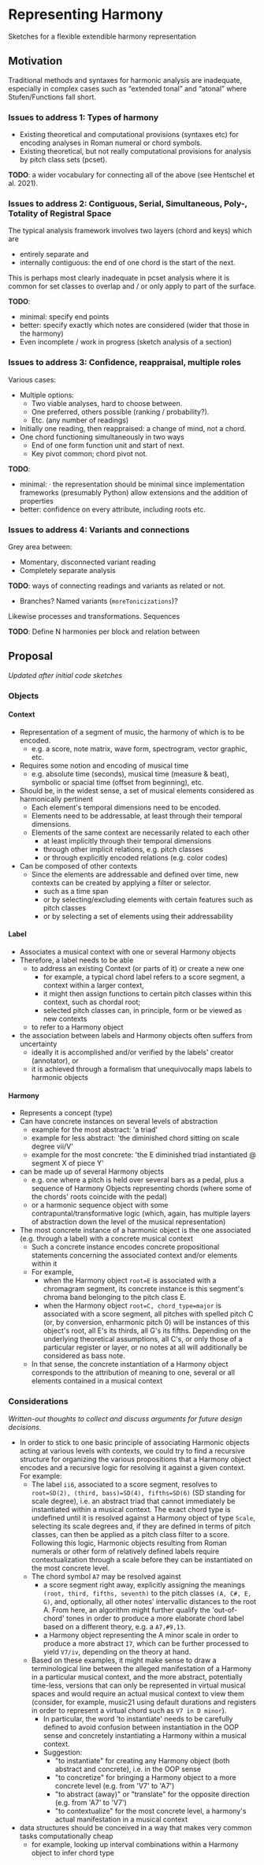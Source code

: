 # Representing Harmony

Sketches for a flexible extendible harmony representation

## Motivation

Traditional methods and syntaxes for harmonic analysis are inadequate, especially in complex cases such as “extended tonal” and “atonal” where Stufen/Functions fall short.
 
### Issues to address 1: Types of harmony

* Existing theoretical and computational provisions (syntaxes etc) for encoding analyses in Roman numeral or chord symbols.
* Existing theoretical, but not really computational provisions for analysis by pitch class sets (pcset).

**TODO**: a wider vocabulary for connecting all of the above (see Hentschel et al. 2021).
 
### Issues to address 2: Contiguous, Serial, Simultaneous, Poly-, Totality of Registral Space

The typical analysis framework involves two layers (chord and keys) which are 

* entirely separate and 
* internally contiguous: the end of one chord is the start of the next.

This is perhaps most clearly inadequate in pcset analysis where it is common for set classes to overlap and / or only apply to part of the surface.

**TODO**:

* minimal: specify end points
* better: specify exactly which notes are considered (wider that those in the harmony)
* Even incomplete / work in progress (sketch analysis of a section) 
 
### Issues to address 3: Confidence, reappraisal, multiple roles

Various cases:

* Multiple options:
  * Two viable analyses, hard to choose between.
  * One preferred, others possible (ranking / probability?).
  * Etc. (any number of readings)
* Initially one reading, then reappraised: a change of mind, not a chord. 
* One chord functioning simultaneously in two ways
  * End of one form function unit and start of next.
  * Key pivot common; chord pivot not.

**TODO**: 

* minimal: 
·   the representation should be minimal since implementation frameworks (presumably Python) allow extensions and the addition of properties
* better: confidence on every attribute, including roots etc.
 
### Issues to address 4: Variants and connections

Grey area between:

* Momentary, disconnected variant reading
* Completely separate analysis

**TODO**: ways of connecting readings and variants as related or not.

* Branches? Named variants (`moreTonicizations`)?

Likewise processes and transformations. Sequences

**TODO**: Define N harmonies per block and relation between


## Proposal

_Updated after initial code sketches_

### Objects

#### Context

* Representation of a segment of music, the harmony of which is to be encoded.
  * e.g. a score, note matrix, wave form, spectrogram, vector graphic, etc.
* Requires some notion and encoding of musical time
  * e.g. absolute time (seconds), musical time (measure & beat), symbolic or spacial time (offset from beginning), etc.
* Should be, in the widest sense, a set of musical elements considered as harmonically pertinent
  * Each element's temporal dimensions need to be encoded.
  * Elements need to be addressable, at least through their temporal dimensions.
  * Elements of the same context are necessarily related to each other
    * at least implicitly through their temporal dimensions
    * through other implicit relations, e.g. pitch classes
    * or through explicitly encoded relations (e.g. color codes)
* Can be composed of other contexts
  * Since the elements are addressable and defined over time, new contexts can be created by applying a filter or selector.
    * such as a time span
    * or by selecting/excluding elements with certain features such as pitch classes
    * or by selecting a set of elements using their addressability

#### Label

* Associates a musical context with one or several Harmony objects
* Therefore, a label needs to be able
  * to address an existing Context (or parts of it) or create a new one
    * for example, a typical chord label refers to a score segment, a context within a larger context,
    * it might then assign functions to certain pitch classes within this context, such as chordal root;
    * selected pitch classes can, in principle, form or be viewed as new contexts
  * to refer to a Harmony object
* the association between labels and Harmony objects often suffers from uncertainty 
  * ideally it is accomplished and/or verified by the labels' creator (annotator), or
  * it is achieved through a formalism that unequivocally maps labels to harmonic objects

#### Harmony

* Represents a concept (type)
* Can have concrete instances on several levels of abstraction
  * example for the most abstract: 'a triad'
  * example for less abstract: 'the diminished chord sitting on scale degree vii/V'
  * example for the most concrete: 'the E diminished triad instantiated @ segment X of piece Y'
* can be made up of several Harmony objects
  * e.g. one where a pitch is held over several bars as a pedal, plus a sequence of Harmony Objects representing chords
    (where some of the chords' roots coincide with the pedal)
  * or a harmonic sequence object with some contrapuntal/transformative logic (which, again, has multiple layers of abstraction down 
    the level of the musical representation)
* The most concrete instance of a harmonic object is the one associated (e.g. through a label) with a concrete musical context 
  * Such a concrete instance encodes concrete propositional statements concerning the associated context and/or elements within it
  * For example, 
    * when the Harmony object `root=E` is associated with a chromagram segment, its concrete instance
      is this segment's chroma band belonging to the pitch class E.
    * when the Harmony object `root=C, chord_type=major` is associated with a score segment, all pitches with spelled pitch C
      (or, by conversion, enharmonic pitch 0) will be instances of this object's root, all E's its thirds, all G's its fifths.
      Depending on the underlying theoretical assumptions, all C's, or only those of a particular register or layer, or no notes
      at all will additionally be considered as bass note.
  * In that sense, the concrete instantiation of a Harmony object corresponds to the attribution of meaning to one, several
    or all elements contained in a musical context

### Considerations

_Written-out thoughts to collect and discuss arguments for future design decisions._

* In order to stick to one basic principle of associating Harmonic objects acting at various levels with contexts, we
  could try to find a recursive structure for organizing the various propositions that a Harmony object encodes and a 
  recursive logic for resolving it against a given context. For example:
  * The label `ii6`, associated to a score segment, resolves to `root=SD(2), (third, bass)=SD(4), fifths=SD(6)` (SD standing
    for scale degree), i.e. an abstract triad that cannot immediately be instantiated within a musical context. 
    The exact chord type is undefined until it is resolved against a Harmony 
    object of type `Scale`, selecting its scale degrees and, if they are defined in terms of pitch classes, can then be 
    applied as a pitch class filter to a score. Following this logic, Harmonic objects resulting from Roman numerals or 
    other form of relatively defined labels require contextualization through a scale before they can be instantiated on
    the most concrete level.
  * The chord symbol `A7` may be resolved against
    * a score segment right away, explicitly assigning the meanings
      `(root, third, fifths, seventh)` to the pitch classes `(A, C#, E, G)`, and, optionally, all other notes' intervallic distances
      to the root A. From here, an algorithm might further qualify the 'out-of-chord' tones in order to produce a more elaborate
      chord label based on a different theory, e.g. a `A7,#9,13`.
    * a Harmony object representing the A minor scale in order to produce a more abstract `I7`, which can be further
      processed to yield `V7/iv`, depending on the theory at hand.
  * Based on these examples, it might make sense to draw a terminological line between the alleged manifestation of a
    Harmony in a particular musical context, and the more abstract, potentially time-less, versions that can only be 
    represented in virtual musical spaces and would require an actual musical context to view them (consider, for example,
    music21 using default durations and registers in order to represent a virtual chord such as `V7 in D minor`).
    * In particular, the word 'to instantiate' needs to be carefully defined to avoid confusion between instantiation
      in the OOP sense and concretely instantiating a Harmony within a musical context.
    * Suggestion:
      * "to instantiate" for creating any Harmony object (both abstract and concrete), i.e. in the OOP sense
      * "to concretize" for bringing a Harmony object to a more concrete level (e.g. from 'V7' to 'A7')
      * "to abstract (away)" or "translate" for the opposite direction (e.g. from 'A7' to 'V7')
      * "to contextualize" for the most concrete level, a harmony's actual manifestation in a musical context
* data structures should be conceived in a way that makes very common tasks computationally cheap
  * for example, looking up interval combinations within a Harmony object to infer chord type
